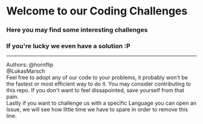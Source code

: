 # Welcome to our Coding Challenges
### Here you may find some interesting challenges
### If you're lucky we even have a solution :P
---
Authors:
@hornflip<br>
@LukasMarsch<br>
Feel free to adopt any of our code to your problems, it probably won't be the fastest or most efficient way to do it.
You may consider contributing to this repo. If you don't want to feel dissapointed, save yourself from that pain.
<br>
Lastly if you want to challenge us with a specific Language you can open an Issue, we will see how little time we have to spare in order to remove this line.